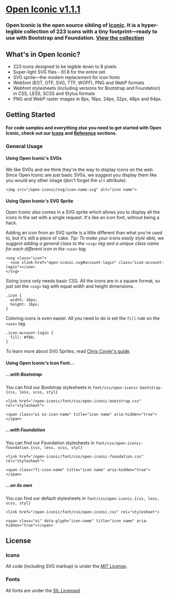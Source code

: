 
[Open Iconic v1.1.1](https://github.com/iconic/open-iconic)
===========

### Open Iconic is the open source sibling of [Iconic](https://github.com/iconic/open-iconic). It is a hyper-legible collection of 223 icons with a tiny footprint&mdash;ready to use with Bootstrap and Foundation. [View the collection](https://github.com/iconic/open-iconic)



## What's in Open Iconic?

* 223 icons designed to be legible down to 8 pixels
* Super-light SVG files - 61.8 for the entire set
* SVG sprite&mdash;the modern replacement for icon fonts
* Webfont (EOT, OTF, SVG, TTF, WOFF), PNG and WebP formats
* Webfont stylesheets (including versions for Bootstrap and Foundation) in CSS, LESS, SCSS and Stylus formats
* PNG and WebP raster images in 8px, 16px, 24px, 32px, 48px and 64px.


## Getting Started

#### For code samples and everything else you need to get started with Open Iconic, check out our [Icons](https://github.com/iconic/open-iconic) and [Reference](https://github.com/iconic/open-iconic) sections.

### General Usage

#### Using Open Iconic's SVGs

We like SVGs and we think they're the way to display icons on the web. Since Open Iconic are just basic SVGs, we suggest you display them like you would any other image (don't forget the `alt` attribute).

```
<img src="/open-iconic/svg/icon-name.svg" alt="icon name">
```

#### Using Open Iconic's SVG Sprite

Open Iconic also comes in a SVG sprite which allows you to display all the icons in the set with a single request. It's like an icon font, without being a hack.

Adding an icon from an SVG sprite is a little different than what you're used to, but it's still a piece of cake. *Tip: To make your icons easily style able, we suggest adding a general class to the* `<svg>` *tag and a unique class name for each different icon in the* `<use>` *tag.*

```
<svg class="icon">
  <use xlink:href="open-iconic.svg#account-login" class="icon-account-login"></use>
</svg>
```

Sizing icons only needs basic CSS. All the icons are in a square format, so just set the `<svg>` tag with equal width and height dimensions.

```
.icon {
  width: 16px;
  height: 16px;
}
```

Coloring icons is even easier. All you need to do is set the `fill` rule on the `<use>` tag.

```
.icon-account-login {
  fill: #f00;
}
```

To learn more about SVG Sprites, read [Chris Coyier's guide](http://css-tricks.com/svg-sprites-use-better-icon-fonts/).

#### Using Open Iconic's Icon Font...


##### …with Bootstrap

You can find our Bootstrap stylesheets in `font/css/open-iconic-bootstrap.{css, less, scss, styl}`


```
<link href="/open-iconic/font/css/open-iconic-bootstrap.css" rel="stylesheet">
```


```
<span class="oi oi-icon-name" title="icon name" aria-hidden="true"></span>
```

##### …with Foundation

You can find our Foundation stylesheets in `font/css/open-iconic-foundation.{css, less, scss, styl}`

```
<link href="/open-iconic/font/css/open-iconic-foundation.css" rel="stylesheet">
```


```
<span class="fi-icon-name" title="icon name" aria-hidden="true"></span>
```

##### …on its own

You can find our default stylesheets in `font/css/open-iconic.{css, less, scss, styl}`

```
<link href="/open-iconic/font/css/open-iconic.css" rel="stylesheet">
```

```
<span class="oi" data-glyph="icon-name" title="icon name" aria-hidden="true"></span>
```


## License

### Icons

All code (including SVG markup) is under the [MIT License](http://opensource.org/licenses/MIT).

### Fonts

All fonts are under the [SIL Licensed](http://scripts.sil.org/cms/scripts/page.php?item_id=OFL_web).